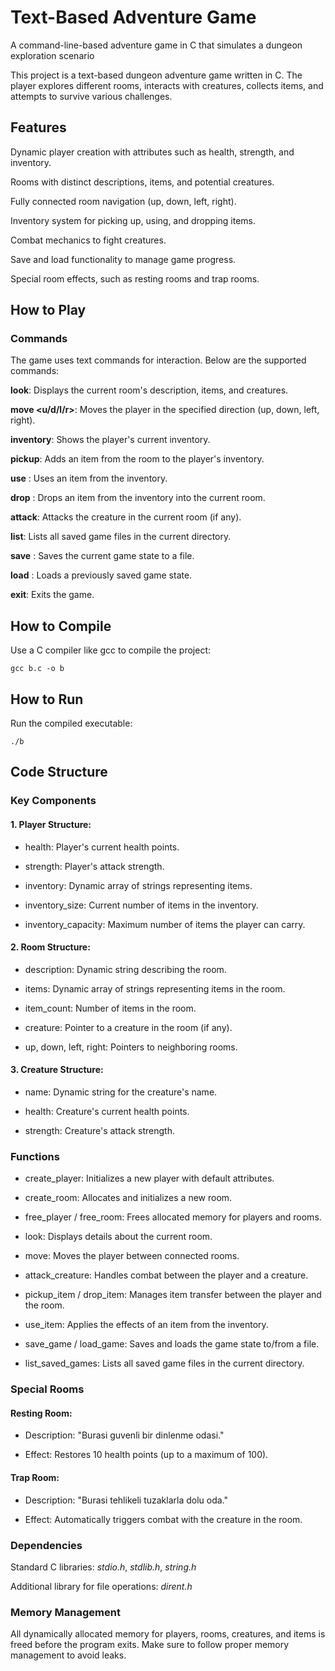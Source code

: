 # Text-Based Adventure Game
A command-line-based adventure game in C that simulates a dungeon exploration scenario

This project is a text-based dungeon adventure game written in C. The player explores different rooms, interacts with creatures, collects items, and attempts to survive various challenges.

## Features

Dynamic player creation with attributes such as health, strength, and inventory.

Rooms with distinct descriptions, items, and potential creatures.

Fully connected room navigation (up, down, left, right).

Inventory system for picking up, using, and dropping items.

Combat mechanics to fight creatures.

Save and load functionality to manage game progress.

Special room effects, such as resting rooms and trap rooms.

## How to Play

### Commands

The game uses text commands for interaction. Below are the supported commands:

**look**: Displays the current room's description, items, and creatures.

**move <u/d/l/r>**: Moves the player in the specified direction (up, down, left, right).

**inventory**: Shows the player's current inventory.

**pickup**: Adds an item from the room to the player's inventory.

**use** : Uses an item from the inventory.

**drop** : Drops an item from the inventory into the current room.

**attack**: Attacks the creature in the current room (if any).

**list**: Lists all saved game files in the current directory.

**save** : Saves the current game state to a file.

**load** : Loads a previously saved game state.

**exit**: Exits the game.


## How to Compile
 Use a C compiler like gcc to compile the project:
 
``` gcc b.c -o b ```
## How to Run
Run the compiled executable:

``` ./b ```

## Code Structure

### Key Components

#### 1. Player Structure:

- health: Player's current health points.

- strength: Player's attack strength.

- inventory: Dynamic array of strings representing items.

- inventory_size: Current number of items in the inventory.

- inventory_capacity: Maximum number of items the player can carry.

#### 2. Room Structure:

- description: Dynamic string describing the room.

- items: Dynamic array of strings representing items in the room.

- item_count: Number of items in the room.

- creature: Pointer to a creature in the room (if any).

- up, down, left, right: Pointers to neighboring rooms.

#### 3. Creature Structure:

- name: Dynamic string for the creature's name.

- health: Creature's current health points.

- strength: Creature's attack strength.

### Functions

- create_player: Initializes a new player with default attributes.

- create_room: Allocates and initializes a new room.

- free_player / free_room: Frees allocated memory for players and rooms.

- look: Displays details about the current room.

- move: Moves the player between connected rooms.

- attack_creature: Handles combat between the player and a creature.

- pickup_item / drop_item: Manages item transfer between the player and the room.

- use_item: Applies the effects of an item from the inventory.

- save_game / load_game: Saves and loads the game state to/from a file.

- list_saved_games: Lists all saved game files in the current directory.

### Special Rooms

#### Resting Room:

* Description: "Burasi guvenli bir dinlenme odasi."

* Effect: Restores 10 health points (up to a maximum of 100).

#### Trap Room:

* Description: "Burasi tehlikeli tuzaklarla dolu oda."

* Effect: Automatically triggers combat with the creature in the room.

### Dependencies

Standard C libraries: *stdio.h*, *stdlib.h*, *string.h*

Additional library for file operations: *dirent.h*

### Memory Management

All dynamically allocated memory for players, rooms, creatures, and items is freed before the program exits. Make sure to follow proper memory management to avoid leaks.
